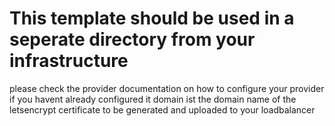 # This template should be used in a seperate directory from your infrastructure
please check the provider documentation on how to configure your provider if you havent already configured it
domain ist the domain name of the letsencrypt certificate to be generated and uploaded to your loadbalancer 
